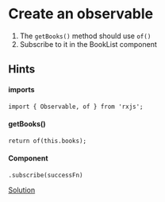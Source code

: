 # Create an observable
1. The `getBooks()` method should use `of()`
2. Subscribe to it in the BookList component

## Hints

#### imports

`import { Observable, of } from 'rxjs';`

#### getBooks()

`return of(this.books);`

#### Component

`.subscribe(successFn)`

[Solution](https://stackblitz.com/github/angularjs-de/angular-workshop/tree/Create-an-observable)
